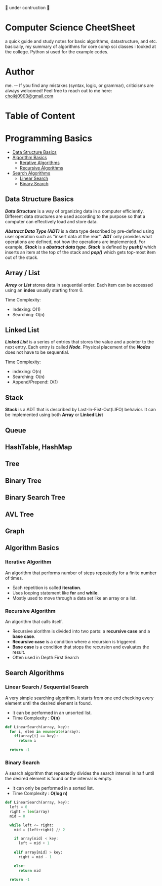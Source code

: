 🚧 under contruction 🚧 

# Computer Science CheetSheet
a quick guide and study notes for basic algorithms, datastructure, and etc. basically, my summary of algorithms for core comp sci classes i tooked at the college.
Python si used for the example codes.

# Author
me. -- If you find any mistakes (syntax, logic, or grammar), criticisms are always welcomed! Feel free to reach out to me here: choikj0903@gmail.com

# Table of Content
# Programming Basics
* [Data Structure Basics](#data-structure-basics)
* [Algorithm Basics](#algorithm-basics)
  * [Iterative Algorithms](#iterative-algorithm)
  * [Recursive Algorithms](#recursive-algorithm)
* [Search Algorithms](#search-algorithms)
  * [Linear Search](#linear-search--sequential-search)
  * [Binary Search](#binary-search)

## Data Structure Basics
***Data Structure*** is a way of organizing data in a computer efficiently. Different data structures are used according to the purpose so that a computer can effectively load and store data.

***Abstract Data Type (ADT)*** is a data type described by pre-defined using user operation such as "insert data at the rear". ***ADT*** only provides what operations are defined, not how the operations are implemented. For example, ***Stack*** is a ***abstract data type***. ***Stack*** is defined by ***push()*** which inserts an item at the top of the stack and ***pop()*** which gets top-most item out of the stack.

## Array / List
***Array*** or ***List*** stores data in sequential order. Each item can be accessed using an **index** usually starting from 0.

Time Complexity:
* Indexing: O(1)
* Searching: O(n)

## Linked List
***Linked List*** is a series of entries that stores the value and a pointer to the next entry. Each entry is called ***Node***. Physical placement of the ***Nodes*** does not have to be sequential.

Time Complexity:
* indexing: O(n)
* Searching: O(n)
* Append/Prepend: O(1)

## Stack
**Stack** is a ADT that is described by Last-In-Fist-Out(LIFO) behavior. It can be implemented using both **Array** or **Linked List**

## Queue

## HashTable, HashMap

## Tree

## Binary Tree

## Binary Search Tree

## AVL Tree

## Graph

## Algorithm Basics
### Iterative Algorithm
An algorithm that performs number of steps repeatedly for a finite number of times. 
* Each repetition is called **iteration**.
* Uses looping statement like **for** and **while**.
* Mostly used to move through a data set like an array or a list. 


### Recursive Algorithm
An algorithm that calls itself.
* Recursive alorithm is divided into two parts: a **recursive case** and a **base case**.
* **Recursive case** is a condition where a recursion is triggered.
* **Base case** is a condition that stops the recursion and evaluates the result.
* Often used in Depth First Search

## Search Algorithms
### Linear Search / Sequential Search
A very simple searching algorithm. It starts from one end checking every element until the desired element is found.
* It can be performed in an unsorted list.
* Time Complexity : **O(n)**
```python
def LinearSearch(array, key):
  for i, elem in enumerate(array):
    if(array[i] == key):
      return i
      
  return -1
```

### Binary Search
A search algorithm that repeatedly divides the search interval in half until the desired element is found or the interval is empty.
* It can only be performed in a sorted list.
* Time Complexity : **O(log n)**
```python
def LinearSearch(array, key):
  left = 0
  right = len(array)
  mid = 0

  while left <= right:
    mid = (left+right) // 2

    if array[mid] < key:
      left = mid + 1
    
    elif array[mid] > key:
      right = mid - 1

    else:
      return mid

  return -1
 ```
  
